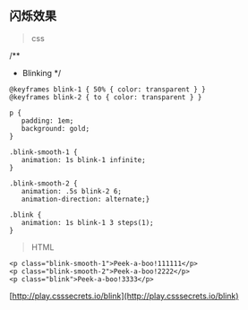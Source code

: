  ##  闪烁效果
 
 > css

 /**
 * Blinking
 */
 ```
@keyframes blink-1 { 50% { color: transparent } }
@keyframes blink-2 { to { color: transparent } }

p {
	padding: 1em;
	background: gold;
}

.blink-smooth-1 {
	animation: 1s blink-1 infinite;
}

.blink-smooth-2 {
	animation: .5s blink-2 6;
	animation-direction: alternate;}

.blink {
	animation: 1s blink-1 3 steps(1);
}
 ```
 
> HTML
```
<p class="blink-smooth-1">Peek-a-boo!111111</p>
<p class="blink-smooth-2">Peek-a-boo!2222</p>
<p class="blink">Peek-a-boo!3333</p>
```

 [http://play.csssecrets.io/blink](http://play.csssecrets.io/blink)
